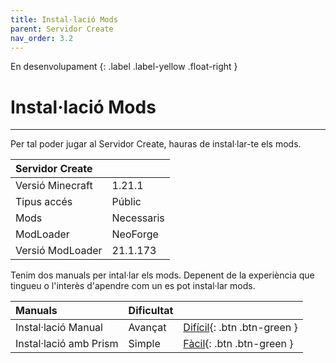 ```yaml
---
title: Instal·lació Mods
parent: Servidor Create
nav_order: 3.2
---
```


En desenvolupament 
{: .label .label-yellow .float-right }
# Instal·lació Mods

---
Per tal poder jugar al Servidor Create, hauras de instal·lar-te els mods.

| Servidor Create       |               |
| :---------------------|:--------------|
| Versió Minecraft      | 1.21.1        |
| Tipus accés           | Públic        |
| Mods                  | Necessaris    |
| ModLoader             | NeoForge      |
| Versió ModLoader      | 21.1.173      |

Tenim dos manuals per intal·lar els mods. Depenent de la experiència que tingueu o l'interès d'apendre com un es pot instal·lar mods.


| Manuals                | Dificultat    |              |
| :----------------------|:--------------|--------------|
| Instal·lació Manual    | Avançat       | [Difícil](instalacio_dificil.md){: .btn .btn-green }   |
| Instal·lació amb Prism | Simple        | [Fàcil](instalacio_facil.md){: .btn .btn-green }     |


